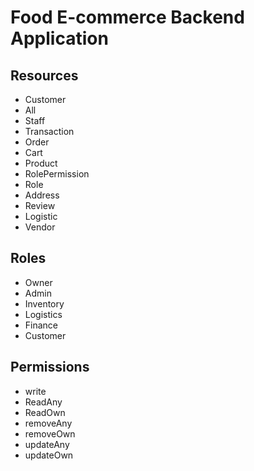 # Food E-commerce Backend Application

## Resources
* Customer
* All
* Staff
* Transaction
* Order
* Cart
* Product
* RolePermission
* Role
* Address
* Review
* Logistic
* Vendor

## Roles
* Owner
* Admin
* Inventory
* Logistics
* Finance
* Customer

## Permissions
* write
* ReadAny
* ReadOwn
* removeAny
* removeOwn
* updateAny
* updateOwn
